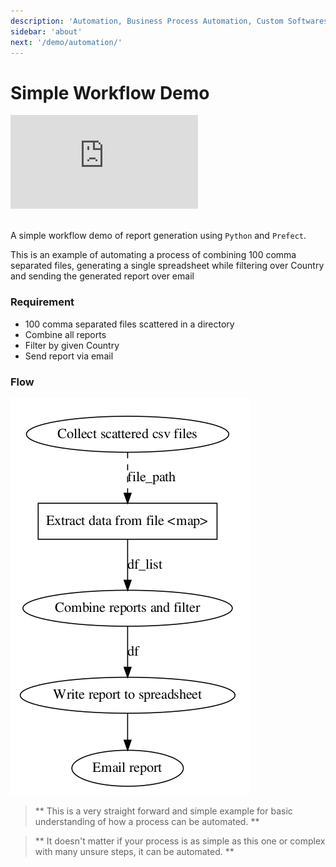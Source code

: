 ```yaml
---
description: 'Automation, Business Process Automation, Custom Softwares, Automated Solutions.'
sidebar: 'about'
next: '/demo/automation/'
---
```


# Simple Workflow Demo

<div class="youtube-container">
<iframe class="video" src="https://www.youtube.com/embed/S0fhK6X7iPY" frameborder="0" allow="accelerometer; autoplay; encrypted-media; gyroscope; picture-in-picture" allowfullscreen></iframe>
</div>
<br/>


A simple workflow demo of report generation using `Python` and `Prefect`.

This is an example of automating a process of combining 100 comma separated files,  generating a single spreadsheet while filtering over Country and sending the generated report over email


### Requirement

- 100 comma separated files scattered in a directory
- Combine all reports
- Filter by given Country
- Send report via email


### Flow

![Flow Diagram](../../src/assets/workflow.png)

>** This is a very straight forward and simple example for basic understanding of how a process can be automated. **

>** It doesn't matter if your process is as simple as this one or complex with many unsure steps, it can be automated. **
